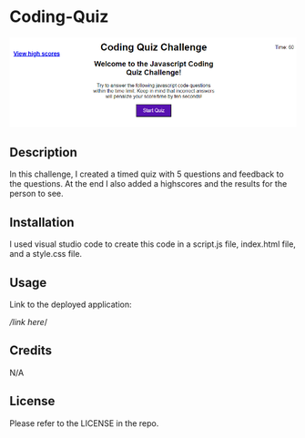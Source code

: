 # Coding-Quiz

<img src="codequiz.png">

## Description

In this challenge, I created a timed quiz with 5 questions and feedback to the questions. At the end I also added a highscores and the results for the person to see.

## Installation

I used visual studio code to create this code in a script.js file, index.html file, and a style.css file.

## Usage

Link to the deployed application: 

*/link here*/

## Credits

N/A

## License 

Please refer to the LICENSE in the repo.
